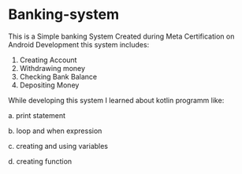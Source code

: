 # Banking-system
This is a Simple banking System Created during Meta Certification on Android Development
this system includes:
1. Creating Account
2. Withdrawing money
3. Checking Bank Balance
4. Depositing Money

   
While developing this system I learned about kotlin programm like:

a. print statement

b. loop and when expression

c. creating and using variables

d. creating function

